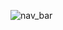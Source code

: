 ![nav_bar](https://user-images.githubusercontent.com/62044613/188854051-47ffd6f3-571d-4d3a-a163-f2b70eb2b027.png)

 
